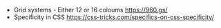 - Grid systems - Either 12 or 16 coloums
    https://960.gs/
- Specificity in CSS
    https://css-tricks.com/specifics-on-css-specificity/
